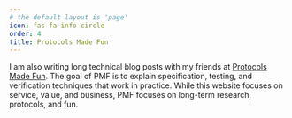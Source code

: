 ```yaml
---
# the default layout is 'page'
icon: fas fa-info-circle
order: 4
title: Protocols Made Fun
---
```


I am also writing long technical blog posts with my friends at [Protocols Made
Fun][pmf]. The goal of PMF is to explain specification, testing, and
verification techniques that work in practice. While this website focuses on
service, value, and business, PMF focuses on long-term research, protocols, and
fun.

[pmf]: https://protocols-made-fun.com
